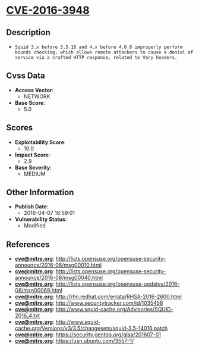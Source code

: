 
# [CVE-2016-3948](http://lists.opensuse.org/opensuse-security-announce/2016-08/msg00010.html)

## Description

- `Squid 3.x before 3.5.16 and 4.x before 4.0.8 improperly perform bounds checking, which allows remote attackers to cause a denial of service via a crafted HTTP response, related to Vary headers.`

## Cvss Data

- **Access Vector**:
  - NETWORK
- **Base Score**:
  - 5.0

## Scores

- **Exploitability Score**:
  - 10.0
- **Impact Score**:
  - 2.9
- **Base Severity**:
  - MEDIUM

## Other Information

- **Publish Date**:
  - 2016-04-07 18:59:01
- **Vulnerability Status**:
  - Modified

## References

- **cve@mitre.org**: http://lists.opensuse.org/opensuse-security-announce/2016-08/msg00010.html
- **cve@mitre.org**: http://lists.opensuse.org/opensuse-security-announce/2016-08/msg00040.html
- **cve@mitre.org**: http://lists.opensuse.org/opensuse-updates/2016-08/msg00069.html
- **cve@mitre.org**: http://rhn.redhat.com/errata/RHSA-2016-2600.html
- **cve@mitre.org**: http://www.securitytracker.com/id/1035458
- **cve@mitre.org**: http://www.squid-cache.org/Advisories/SQUID-2016_4.txt
- **cve@mitre.org**: http://www.squid-cache.org/Versions/v3/3.5/changesets/squid-3.5-14016.patch
- **cve@mitre.org**: https://security.gentoo.org/glsa/201607-01
- **cve@mitre.org**: https://usn.ubuntu.com/3557-1/
